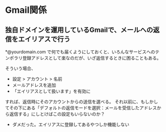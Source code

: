 # Gmail関係

## 独自ドメインを運用しているGmailで、メールへの返信をエイリアスで行う

*@yourdomain.com で何でも届くようにしておくと、いろんなサービスへのテンポラリ登録アドレスとして楽なのだが、いざ返信するときに困ることもある。

そういう場合、
* 設定 > アカウント > 名前
* メールアドレスを追加
* 「エイリアスとして扱います」を有効に

すれば、返信時にそのアカウントからの送信を選べる。
それ以前に、もしかしてその下にある「デフォルトの返信モードを選択：メールを受信したアドレスから返信する」にしとけばこの設定もいらないのか？
- ダメだった。エイリアスに登録してあるやつしか機能しない
